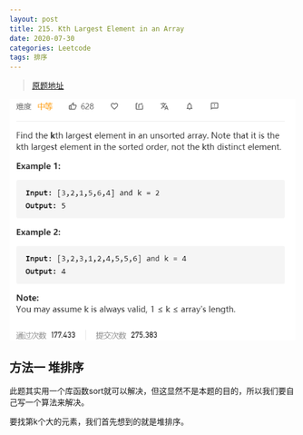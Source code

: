 ```yaml
---
layout: post
title: 215. Kth Largest Element in an Array
date: 2020-07-30
categories: Leetcode
tags: 排序
---
```


> [原题地址](https://leetcode-cn.com/problems/kth-largest-element-in-an-array/) 

![](/images/posts/2020/07/3005.png)


## 方法一  堆排序

此题其实用一个库函数sort就可以解决，但这显然不是本题的目的，所以我们要自己写一个算法来解决。

要找第k个大的元素，我们首先想到的就是堆排序。

